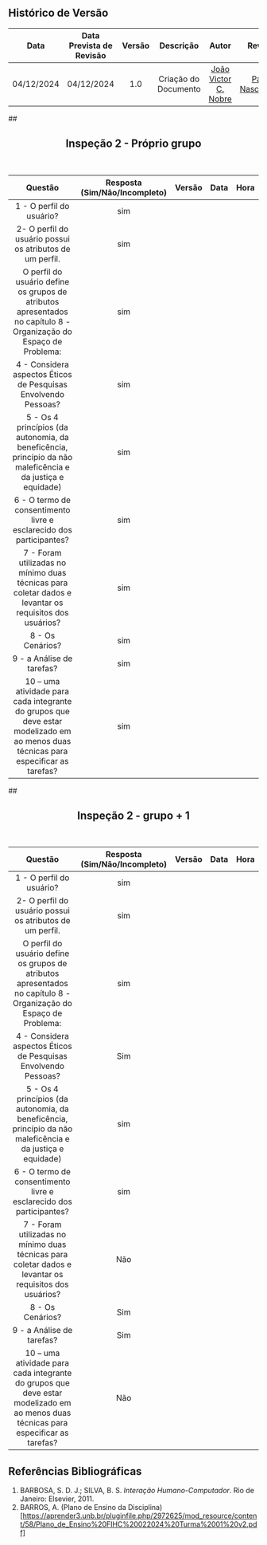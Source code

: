 ## Histórico de Versão
|    Data    | Data Prevista de Revisão | Versão |      Descrição       |                    Autor                    |                     Revisor                      |
| :--------: | :----------------------: | :----: | :------------------: | :-----------------------------------------: | :----------------------------------------------: |
| 04/12/2024 |        04/12/2024        |  1.0   | Criação do Documento | [João Victor C. Nobre](https://github.com/Gam13) |[Paola Nascimento](https://github.com/paolaalim) |

##<h2 align="center"> Inspeção 2 - Próprio grupo</h2> 
<br/>

| Questão |Resposta (Sim/Não/Incompleto)|Versão|Data|Hora|
|:-------:|:---------------------------:|:----:|:--:|:--:|
|1 - O perfil do usuário?|sim
|2- O perfil do usuário possui os atributos de um perfil.| sim 
|O perfil do usuário define os grupos de atributos apresentados no capítulo 8 - Organização do Espaço de Problema:| sim
|4 - Considera aspectos Éticos de Pesquisas Envolvendo Pessoas?|sim
|5 - Os 4 princípios (da autonomia, da beneficência, princípio da não maleficência e da justiça e equidade)| sim
|6 - O termo de consentimento livre e esclarecido dos participantes?| sim
|7 - Foram utilizadas no mínimo duas técnicas para coletar dados e levantar os requisitos dos usuários?| sim
|8 - Os Cenários?| sim
|9 - a Análise de tarefas?| sim
|10 – uma atividade para cada integrante do grupos que deve estar modelizado em ao menos duas técnicas para especificar as tarefas?| sim

##<h2 align="center"> Inspeção 2 - grupo + 1</h2> 
<br/>

| Questão |Resposta (Sim/Não/Incompleto)|Versão|Data|Hora|
|:-------:|:---------------------------:|:----:|:--:|:--:|
|1 - O perfil do usuário?| sim
|2- O perfil do usuário possui os atributos de um perfil.| sim
|O perfil do usuário define os grupos de atributos apresentados no capítulo 8 - Organização do Espaço de Problema:|sim
|4 - Considera aspectos Éticos de Pesquisas Envolvendo Pessoas?|Sim
|5 - Os 4 princípios (da autonomia, da beneficência, princípio da não maleficência e da justiça e equidade)| sim
|6 - O termo de consentimento livre e esclarecido dos participantes?| sim
|7 - Foram utilizadas no mínimo duas técnicas para coletar dados e levantar os requisitos dos usuários?| Não
|8 - Os Cenários?| Sim
|9 - a Análise de tarefas?|Sim
|10 – uma atividade para cada integrante do grupos que deve estar modelizado em ao menos duas técnicas para especificar as tarefas?| Não


## Referências Bibliográficas
1. BARBOSA, S. D. J.; SILVA, B. S. *Interação Humano-Computador*. Rio de Janeiro: Elsevier, 2011.  
2. BARROS, A. (Plano de Ensino da Disciplina)[https://aprender3.unb.br/pluginfile.php/2972625/mod_resource/content/58/Plano_de_Ensino%20FIHC%20022024%20Turma%2001%20v2.pdf]

